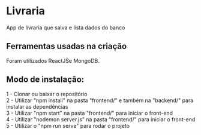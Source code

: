 # Livraria
App de livraria que salva e lista dados do banco

## Ferramentas usadas na criação
Foram utilizados ReactJSe MongoDB.

## Modo de instalação:
1 - Clonar ou baixar o repositório
<br />
2 - Utilizar "npm install" na pasta "frontend/" e também na "backend/" para instalar as dependências
<br />
3 - Utilizar "npm start" na pasta "frontend/" para iniciar o front-end
<br />
4 - Utilizar "nodemon server.js" na pasta "frontend/" para iniciar o front-end
<br />
5 - Utilizar o "npm run serve" para rodar o projeto
